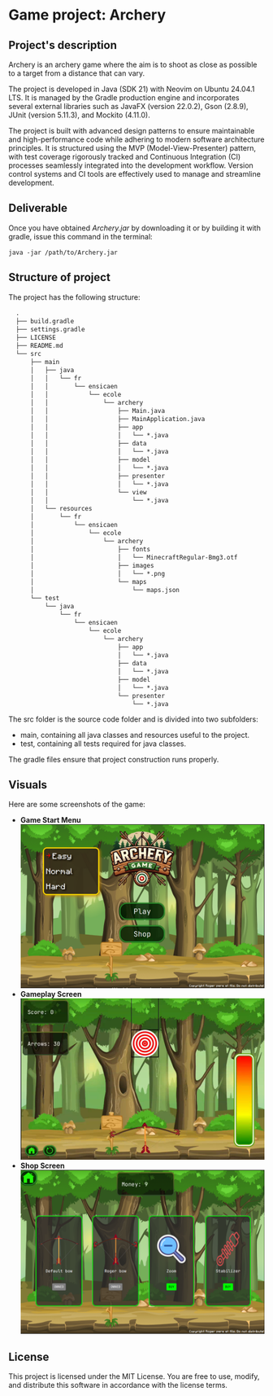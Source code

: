 Game project: Archery
================

## Project's description 

Archery is an archery game where the aim is to shoot as close as possible to a target from a distance that can vary.

The project is developed in Java (SDK 21) with Neovim on Ubuntu 24.04.1 LTS. It is managed by the Gradle production engine and incorporates several external libraries such as JavaFX (version 22.0.2), Gson (2.8.9), JUnit (version 5.11.3), and Mockito (4.11.0).

The project is built with advanced design patterns to ensure maintainable and high-performance code while adhering to modern software architecture principles. It is structured using the MVP (Model-View-Presenter) pattern, with test coverage rigorously tracked and Continuous Integration (CI) processes seamlessly integrated into the development workflow. Version control systems and CI tools are effectively used to manage and streamline development.

## Deliverable

Once you have obtained *Archery.jar* by downloading it or by building it with gradle, issue this command in the terminal:
```
java -jar /path/to/Archery.jar
```
## Structure of project

The project has the following structure:

      .
      ├── build.gradle
      ├── settings.gradle
      ├── LICENSE
      ├── README.md
      └── src
          ├── main
          │   ├── java
          │   │   └── fr
          │   │       └── ensicaen
          │   │           └── ecole
          │   │               └── archery
          │   │                   ├── Main.java
          │   │                   ├── MainApplication.java
          │   │                   ├── app
          │   │                   │   └── *.java
          │   │                   ├── data
          │   │                   │   └── *.java
          │   │                   ├── model
          │   │                   │   └── *.java
          │   │                   ├── presenter
          │   │                   │   └── *.java
          │   │                   └── view
          │   │                       └── *.java
          │   └── resources
          │       └── fr
          │           └── ensicaen
          │               └── ecole
          │                   └── archery
          │                       ├── fonts
          │                       │   └── MinecraftRegular-Bmg3.otf
          │                       ├── images
          │                       │   └── *.png
          │                       └── maps
          │                           └── maps.json
          └── test
              └── java
                  └── fr
                      └── ensicaen
                          └── ecole
                              └── archery
                                  ├── app
                                  │   └── *.java
                                  ├── data
                                  │   └── *.java
                                  ├── model
                                  │   └── *.java
                                  └── presenter
                                      └── *.java

The src folder is the source code folder and is divided into two subfolders:
- main, containing all java classes and resources useful to the project.
- test, containing all tests required for java classes.

The gradle files ensure that project construction runs properly.

## Visuals

Here are some screenshots of the game:

- **Game Start Menu**  
![Screenshot of Start Menu](doc/game_screen.png)
- **Gameplay Screen**  
![Screenshot of Screen](doc/ingame.png)
- **Shop Screen**  
![Screenshot of Shop](doc/shop.png)

## License
This project is licensed under the MIT License.
You are free to use, modify, and distribute this software in accordance with the license terms.

